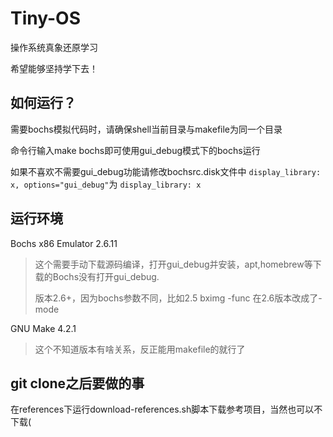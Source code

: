 # Tiny-OS

 操作系统真象还原学习

希望能够坚持学下去！

## 如何运行？

需要bochs模拟代码时，请确保shell当前目录与makefile为同一个目录

命令行输入make bochs即可使用gui_debug模式下的bochs运行

如果不喜欢不需要gui_debug功能请修改bochsrc.disk文件中 ``display_library: x, options="gui_debug"``为 ``display_library: x``

## 运行环境

Bochs x86 Emulator 2.6.11

> 这个需要手动下载源码编译，打开gui_debug并安装，apt,homebrew等下载的Bochs没有打开gui_debug.
>
> 版本2.6+，因为bochs参数不同，比如2.5 bximg -func 在2.6版本改成了-mode

GNU Make 4.2.1

> 这个不知道版本有啥关系，反正能用makefile的就行了

## git clone之后要做的事

在references下运行download-references.sh脚本下载参考项目，当然也可以不下载(
